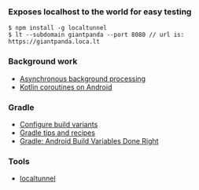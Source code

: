 ### Exposes localhost to the world for easy testing

    $ npm install -g localtunnel
    $ lt --subdomain giantpanda --port 8080 // url is: https://giantpanda.loca.lt

### Background work
* [Asynchronous background processing](https://developer.android.com/develop/background-work/background-tasks/asynchronous)
* [Kotlin coroutines on Android](https://developer.android.com/kotlin/coroutines)

### Gradle
* [Configure build variants](https://developer.android.com/build/build-variants)
* [Gradle tips and recipes](https://developer.android.com/build/gradle-tips#kts)
* [Gradle: Android Build Variables Done Right](https://rafamatias.medium.com/gradle-android-build-variables-done-right-d0c0e296ee93)

### Tools
* [localtunnel](https://github.com/localtunnel/localtunnel)
